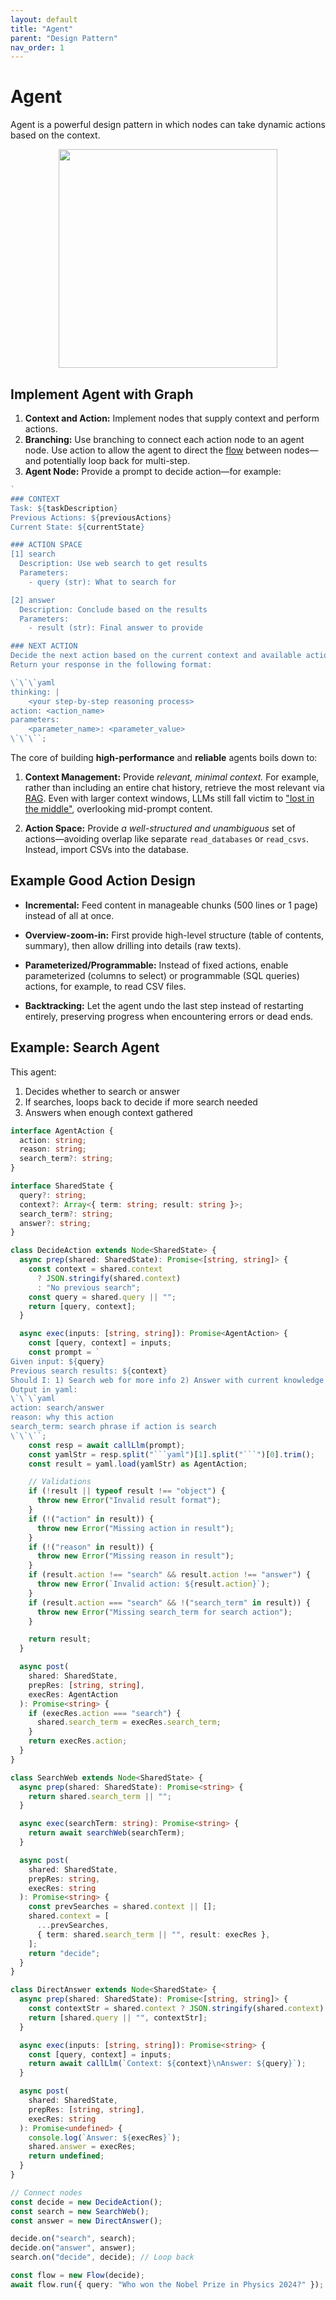 ```yaml
---
layout: default
title: "Agent"
parent: "Design Pattern"
nav_order: 1
---
```


# Agent

Agent is a powerful design pattern in which nodes can take dynamic actions based on the context.

<div align="center">
  <img src="https://github.com/the-pocket/.github/raw/main/assets/agent.png?raw=true" width="350"/>
</div>

## Implement Agent with Graph

1. **Context and Action:** Implement nodes that supply context and perform actions.
2. **Branching:** Use branching to connect each action node to an agent node. Use action to allow the agent to direct the [flow](../core_abstraction/flow.md) between nodes—and potentially loop back for multi-step.
3. **Agent Node:** Provide a prompt to decide action—for example:

```typescript
`
### CONTEXT
Task: ${taskDescription}
Previous Actions: ${previousActions}
Current State: ${currentState}

### ACTION SPACE
[1] search
  Description: Use web search to get results
  Parameters:
    - query (str): What to search for

[2] answer
  Description: Conclude based on the results
  Parameters:
    - result (str): Final answer to provide

### NEXT ACTION
Decide the next action based on the current context and available action space.
Return your response in the following format:

\`\`\`yaml
thinking: |
    <your step-by-step reasoning process>
action: <action_name>
parameters:
    <parameter_name>: <parameter_value>
\`\`\``;
```

The core of building **high-performance** and **reliable** agents boils down to:

1. **Context Management:** Provide _relevant, minimal context._ For example, rather than including an entire chat history, retrieve the most relevant via [RAG](./rag.md). Even with larger context windows, LLMs still fall victim to ["lost in the middle"](https://arxiv.org/abs/2307.03172), overlooking mid-prompt content.

2. **Action Space:** Provide _a well-structured and unambiguous_ set of actions—avoiding overlap like separate `read_databases` or `read_csvs`. Instead, import CSVs into the database.

## Example Good Action Design

- **Incremental:** Feed content in manageable chunks (500 lines or 1 page) instead of all at once.

- **Overview-zoom-in:** First provide high-level structure (table of contents, summary), then allow drilling into details (raw texts).

- **Parameterized/Programmable:** Instead of fixed actions, enable parameterized (columns to select) or programmable (SQL queries) actions, for example, to read CSV files.

- **Backtracking:** Let the agent undo the last step instead of restarting entirely, preserving progress when encountering errors or dead ends.

## Example: Search Agent

This agent:

1. Decides whether to search or answer
2. If searches, loops back to decide if more search needed
3. Answers when enough context gathered

````typescript
interface AgentAction {
  action: string;
  reason: string;
  search_term?: string;
}

interface SharedState {
  query?: string;
  context?: Array<{ term: string; result: string }>;
  search_term?: string;
  answer?: string;
}

class DecideAction extends Node<SharedState> {
  async prep(shared: SharedState): Promise<[string, string]> {
    const context = shared.context
      ? JSON.stringify(shared.context)
      : "No previous search";
    const query = shared.query || "";
    return [query, context];
  }

  async exec(inputs: [string, string]): Promise<AgentAction> {
    const [query, context] = inputs;
    const prompt = `
Given input: ${query}
Previous search results: ${context}
Should I: 1) Search web for more info 2) Answer with current knowledge
Output in yaml:
\`\`\`yaml
action: search/answer
reason: why this action
search_term: search phrase if action is search
\`\`\``;
    const resp = await callLlm(prompt);
    const yamlStr = resp.split("```yaml")[1].split("```")[0].trim();
    const result = yaml.load(yamlStr) as AgentAction;

    // Validations
    if (!result || typeof result !== "object") {
      throw new Error("Invalid result format");
    }
    if (!("action" in result)) {
      throw new Error("Missing action in result");
    }
    if (!("reason" in result)) {
      throw new Error("Missing reason in result");
    }
    if (result.action !== "search" && result.action !== "answer") {
      throw new Error(`Invalid action: ${result.action}`);
    }
    if (result.action === "search" && !("search_term" in result)) {
      throw new Error("Missing search_term for search action");
    }

    return result;
  }

  async post(
    shared: SharedState,
    prepRes: [string, string],
    execRes: AgentAction
  ): Promise<string> {
    if (execRes.action === "search") {
      shared.search_term = execRes.search_term;
    }
    return execRes.action;
  }
}

class SearchWeb extends Node<SharedState> {
  async prep(shared: SharedState): Promise<string> {
    return shared.search_term || "";
  }

  async exec(searchTerm: string): Promise<string> {
    return await searchWeb(searchTerm);
  }

  async post(
    shared: SharedState,
    prepRes: string,
    execRes: string
  ): Promise<string> {
    const prevSearches = shared.context || [];
    shared.context = [
      ...prevSearches,
      { term: shared.search_term || "", result: execRes },
    ];
    return "decide";
  }
}

class DirectAnswer extends Node<SharedState> {
  async prep(shared: SharedState): Promise<[string, string]> {
    const contextStr = shared.context ? JSON.stringify(shared.context) : "";
    return [shared.query || "", contextStr];
  }

  async exec(inputs: [string, string]): Promise<string> {
    const [query, context] = inputs;
    return await callLlm(`Context: ${context}\nAnswer: ${query}`);
  }

  async post(
    shared: SharedState,
    prepRes: [string, string],
    execRes: string
  ): Promise<undefined> {
    console.log(`Answer: ${execRes}`);
    shared.answer = execRes;
    return undefined;
  }
}

// Connect nodes
const decide = new DecideAction();
const search = new SearchWeb();
const answer = new DirectAnswer();

decide.on("search", search);
decide.on("answer", answer);
search.on("decide", decide); // Loop back

const flow = new Flow(decide);
await flow.run({ query: "Who won the Nobel Prize in Physics 2024?" });
````
